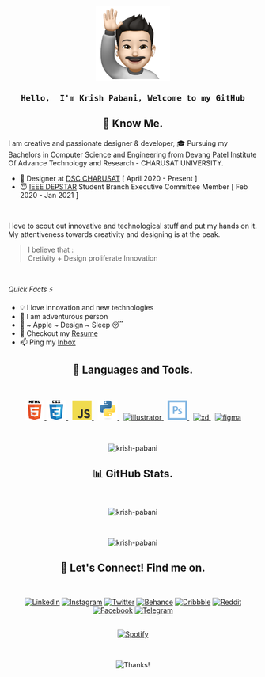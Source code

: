 <p align="center"> <img src="https://github.com/krish-pabani/krish-pabani/blob/main/assets/Krish%20Memoji.png" alt="html5" width="150" height="150"/> </p>
<h3><pre align="center"><b>Hello,  I'm Krish Pabani, Welcome to my GitHub</b></pre></h3>

<h2 align="center"> 👤  Know Me. </h2>

<p>I am creative and passionate designer & developer, 🎓 Pursuing my Bachelors in Computer Science and Engineering from  Devang Patel Institute Of Advance Technology and Research - CHARUSAT UNIVERSITY.</p>

- 🎨 Designer at [DSC CHARUSAT](https://dsc-charusat.web.app/team)         [ April 2020 - Present ]
- 😇 [IEEE DEPSTAR](https://edu.ieee.org/in-depstar/) Student Branch Executive Committee Member         [ Feb 2020 - Jan 2021 ]

<br>

<p>I love to scout out innovative and technological stuff and put my hands on it. My attentiveness towards creativity and designing is at the peak.</p>

> I believe that : <br>
> Cretivity + Design proliferate Innovation

<br>

_Quick Facts_ ⚡ 
- 💡 I love innovation and new technologies
- 🚀 I am adventurous person
- 💟 ~ Apple ~ Design ~ Sleep 😴
- 📝 Checkout my [Resume](https://github.com/krish-pabani/krish-pabani/blob/main/document/Krish%20Resume.pdf)
- 📫 Ping my [Inbox](mailto:krishpabani73@gmail.com)



<h2 align="center"> 🧰  Languages and Tools. </h2> <br>
<p align="center"> <a href="https://www.w3.org/html/" target="_blank"> <img src="https://raw.githubusercontent.com/devicons/devicon/master/icons/html5/html5-original-wordmark.svg" alt="html5" width="40" height="40"/> </a> <a href="https://www.w3schools.com/css/" target="_blank"> <img src="https://raw.githubusercontent.com/devicons/devicon/master/icons/css3/css3-original-wordmark.svg" alt="css3" width="40" height="40"/> </a> &nbsp <a href="https://developer.mozilla.org/en-US/docs/Web/JavaScript" target="_blank"> <img src="https://raw.githubusercontent.com/devicons/devicon/master/icons/javascript/javascript-original.svg" alt="javascript" width="40" height="40"/> </a> &nbsp <a href="https://www.python.org" target="_blank"> <img src="https://raw.githubusercontent.com/devicons/devicon/master/icons/python/python-original.svg" alt="python" width="40" height="40"/> </a> &nbsp <a href="https://www.adobe.com/in/products/illustrator.html" target="_blank"> <img src="https://www.vectorlogo.zone/logos/adobe_illustrator/adobe_illustrator-icon.svg" alt="illustrator" width="40" height="40"/> </a> &nbsp <a href="https://www.photoshop.com/en" target="_blank"> <img src="https://raw.githubusercontent.com/devicons/devicon/master/icons/photoshop/photoshop-line.svg" alt="photoshop" width="40" height="40"/> </a> &nbsp <a href="https://www.adobe.com/products/xd.html" target="_blank"> <img src="https://cdn.worldvectorlogo.com/logos/adobe-xd.svg" alt="xd" width="40" height="40"/> </a> &nbsp <a href="https://www.figma.com/" target="_blank"> <img src="https://www.vectorlogo.zone/logos/figma/figma-icon.svg" alt="figma" width="40" height="40"/> </a> </p>
<br>
<p align="center"><img src="https://github-readme-stats.vercel.app/api/top-langs?username=krish-pabani&theme=dark&show_icons=true&locale=en&layout=compact&hide_border=true&icon_color=fb8c00&hide_title=true&text_color=ededed" alt="krish-pabani" width="450" height="auto"/></p>



<h2 align="center"> 📊  GitHub Stats. </h2> <br>
<p align="center"><img src="https://github-readme-stats.vercel.app/api?username=krish-pabani&&theme=dark&show_icons=true&icon_color=fb8c00&hide_border=true&custom_title=My GitHub Stats&title_color=ffffff&text_color=f4d8ab" alt="krish-pabani" width="450" height="auto" /></p>
<br>
<p align="center"><img src="https://github-readme-streak-stats.herokuapp.com/?user=krish-pabani&theme=dark&hide_border=true" alt="krish-pabani" width="450" height="auto" /></p>



<h2 align="center"> 🤝 Let's Connect! Find me on. </h2> <br>
<div align="center">
  
[![LinkedIn](https://img.shields.io/badge/LinkedIn-0077B5?style=for-the-badge&logo=linkedin&logoColor=white)](https://in.linkedin.com/in/krishpabani) [![Instagram](https://img.shields.io/badge/Instagram-bc2a8d?style=for-the-badge&logo=instagram&logoColor=white)](https://instagram.com/krish_pabani) [![Twitter](https://img.shields.io/badge/Twitter-1DA1F2?style=for-the-badge&logo=twitter&logoColor=white)](https://twitter.com/PabaniKrish)  [![Behance](https://img.shields.io/badge/Behance-053EFF?style=for-the-badge&logo=behance&logoColor=white)](https://www.behance.net/krishpabani)  [![Dribbble](https://img.shields.io/badge/Dribbble-EA4C89?style=for-the-badge&logo=dribbble&logoColor=white)](https://dribbble.com/krishpabani)  [![Reddit](https://img.shields.io/badge/Reddit-FF4500?style=for-the-badge&logo=reddit&logoColor=white)](https://reddit.com/u/krishpabani) [![Facebook](https://img.shields.io/badge/Facebook-4267B2?style=for-the-badge&logo=facebook&logoColor=white)](https://www.facebook.com/krish.pabani.3/) [![Telegram](https://img.shields.io/badge/Telegram-0088CC?style=for-the-badge&logo=telegram&logoColor=white)](https://t.me/krishpabani/)
  
<br> [![Spotify](https://img.shields.io/badge/Listen%20to%20my%20Playlist-1DB954?style=for-the-badge&logo=spotify&logoColor=white)](https://open.spotify.com/playlist/0AQm0rZHiv4BvL2ij70EGm?si=4dc92dc1c7544a44)

</div>


<!-- <h2 align="center"> 🎧 Currently Listening. </h2> <br>

<div align="center">
  
 [![spotify-github-profile](https://spotify-github-profile.vercel.app/api/view?uid=s6ao16svonmdyfnwmpwkpmfcb&cover_image=true&theme=compact)](https://spotify-github-profile.vercel.app/api/view?uid=s6ao16svonmdyfnwmpwkpmfcb&redirect=true)
  
</div> -->
<br>
<div align="center">
  

![Thanks!](https://img.shields.io/badge/...Thanks%20For%20Visiting...-EDEDED?style=for-the-badge&logo=thanks&logoColor=black)
  
</div>
